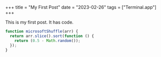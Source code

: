 +++
title = "My First Post"
date = "2023-02-26"
tags = ["Terminal.app"]
+++

This is my first post. It has code.

```js
function microsoftShuffle(arr) {
  return arr.slice().sort(function () {
    return (0.5 - Math.random());
  });
}
```
